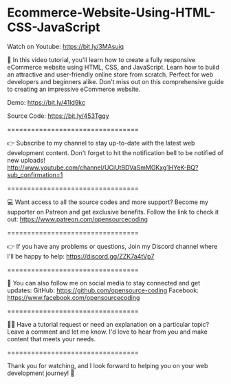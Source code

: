 # Ecommerce-Website-Using-HTML-CSS-JavaScript

Watch on Youtube:
https://bit.ly/3MAsuiq

🌟 In this video tutorial, you'll learn how to create a fully responsive eCommerce website using HTML, CSS, and JavaScript. Learn how to build an attractive and user-friendly online store from scratch. Perfect for web developers and beginners alike. Don't miss out on this comprehensive guide to creating an impressive eCommerce website.

Demo:
https://bit.ly/41Id9kc

Source Code:
https://bit.ly/453Tgqy

=================================

👉 Subscribe to my channel to stay up-to-date with the latest web development content. 
Don't forget to hit the notification bell to be notified of new uploads!
http://www.youtube.com/channel/UCiUtBDVaSmMGKxg1HYeK-BQ?sub_confirmation=1

=================================

💻 Want access to all the source codes and more support? 
Become my supporter on Patreon and get exclusive benefits. 
Follow the link to check it out: https://www.patreon.com/opensourcecoding

=================================

👉 If you have any problems or questions, 
Join my Discord channel where I'll be happy to help: 
https://discord.gg/ZZK7a4tVp7

=================================

👥 You can also follow me on social media to stay connected and get updates:
GitHub: https://github.com/opensource-coding
Facebook: https://www.facebook.com/opensourcecoding

=================================

🙋‍♀️ Have a tutorial request or need an explanation on a particular topic?
Leave a comment and let me know. I'd love to hear from you and make content that meets your needs.

=================================

Thank you for watching, and I look forward to helping you on your web development journey! 🚀
